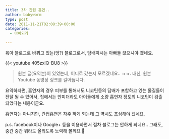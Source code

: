 ```yaml
---
title: 3차 간접 흡연..
author: babyworm
type: post
date: 2011-11-21T02:08:39+00:00
categories:
  - 아빠되기

---
```

육아 블로그로 바뀌고 있는(엉?) 블로그로서, 담배피시는 아빠들 끊으셔야 겠네요.&nbsp;

{{< youtube 405zxlQ-BU8 >}}

> 원본 글(요약본)이 있었는데, 어디로 갔는지 모르겠네요.. ㅠㅠ. 대신, 원본 Youtube 동영상 링크를 걸어둡니다.

요약하자면, 흡연자의 경우 피부를 통해서도 니코틴등의 담배가 포함하고 있는 물질들이 전달 될 수 있어서, 집에서는 안피더라도 아이들에게 소량 흡연자 정도의 니코틴이 검출되었다는 내용이군요.

흡연자는 아니지만, 간접흡연은 자주 하게 되는데 그 역시도 조심해야 겠네요.&nbsp;

p.s. facebook이나 Google+ 등을 이용하면서 점차 블로그는 안하게 되네요.. 그래도, 중간 중간 뭐라도 올리도록 노력해 볼께요 🙂
